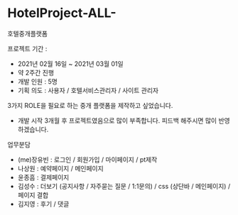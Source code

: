 # HotelProject-ALL-
호텔중개플랫폼

프로젝트 기간 :
- 2021년 02월 16일 ~ 2021년 03월 01일
- 약 2주간 진행
- 개발 인원 : 5명
- 기획 의도 : 사용자 / 호텔서비스관리자 / 사이트 관리자

3가지 ROLE을 필요로 하는 중개 플랫폼을 제작하고 싶었습니다.

- 개발 시작 3개월 후 프로젝트였음으로 많이 부족합니다. 피드백 해주시면 많이 반영하겠습니다.

업무분담
- (me)장유빈 : 로그인 / 회원가입 / 마이페이지 / pt제작
- 나상원 : 예약페이지 / 메인페이지
- 윤종흠 : 결제페이지
- 김성수 : 더보기 (공지사항 / 자주묻는 질문 / 1:1문의) / css (상단바 / 메인페이지) / 페이지 결합
- 김지영 : 후기 / 댓글
